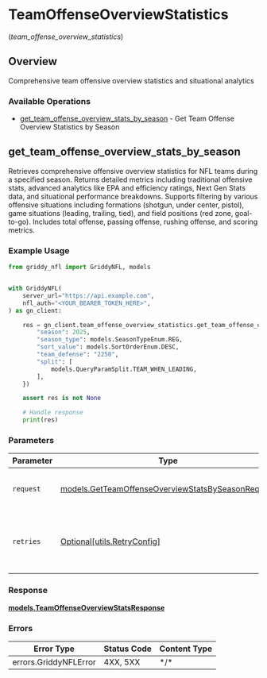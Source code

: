 # TeamOffenseOverviewStatistics
(*team_offense_overview_statistics*)

## Overview

Comprehensive team offensive overview statistics and situational analytics

### Available Operations

* [get_team_offense_overview_stats_by_season](#get_team_offense_overview_stats_by_season) - Get Team Offense Overview Statistics by Season

## get_team_offense_overview_stats_by_season

Retrieves comprehensive offensive overview statistics for NFL teams during a specified season. Returns detailed metrics including traditional offensive stats, advanced analytics like EPA and efficiency ratings, Next Gen Stats data, and situational performance breakdowns. Supports filtering by various offensive situations including formations (shotgun, under center, pistol), game situations (leading, trailing, tied), and field positions (red zone, goal-to-go). Includes total offense, passing offense, rushing offense, and scoring metrics.

### Example Usage

<!-- UsageSnippet language="python" operationID="getTeamOffenseOverviewStatsBySeason" method="get" path="/api/secured/stats/team-offense/overview/season" -->
```python
from griddy_nfl import GriddyNFL, models


with GriddyNFL(
    server_url="https://api.example.com",
    nfl_auth="<YOUR_BEARER_TOKEN_HERE>",
) as gn_client:

    res = gn_client.team_offense_overview_statistics.get_team_offense_overview_stats_by_season(request={
        "season": 2025,
        "season_type": models.SeasonTypeEnum.REG,
        "sort_value": models.SortOrderEnum.DESC,
        "team_defense": "2250",
        "split": [
            models.QueryParamSplit.TEAM_WHEN_LEADING,
        ],
    })

    assert res is not None

    # Handle response
    print(res)

```

### Parameters

| Parameter                                                                                                       | Type                                                                                                            | Required                                                                                                        | Description                                                                                                     |
| --------------------------------------------------------------------------------------------------------------- | --------------------------------------------------------------------------------------------------------------- | --------------------------------------------------------------------------------------------------------------- | --------------------------------------------------------------------------------------------------------------- |
| `request`                                                                                                       | [models.GetTeamOffenseOverviewStatsBySeasonRequest](../../models/getteamoffenseoverviewstatsbyseasonrequest.md) | :heavy_check_mark:                                                                                              | The request object to use for the request.                                                                      |
| `retries`                                                                                                       | [Optional[utils.RetryConfig]](../../models/utils/retryconfig.md)                                                | :heavy_minus_sign:                                                                                              | Configuration to override the default retry behavior of the client.                                             |

### Response

**[models.TeamOffenseOverviewStatsResponse](../../models/teamoffenseoverviewstatsresponse.md)**

### Errors

| Error Type            | Status Code           | Content Type          |
| --------------------- | --------------------- | --------------------- |
| errors.GriddyNFLError | 4XX, 5XX              | \*/\*                 |